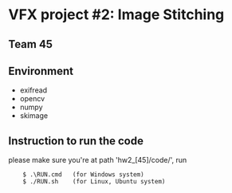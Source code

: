 # VFX project #2: Image Stitching
## Team 45

## Environment
 - exifread
 - opencv
 - numpy
 - skimage

## Instruction to run the code
please make sure you're at path 'hw2_[45]/code/', run 
```
    $ .\RUN.cmd   (for Windows system)
    $ ./RUN.sh    (for Linux, Ubuntu system)
```